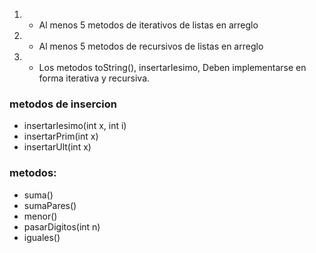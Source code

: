 1. - Al menos 5 metodos de iterativos de listas en arreglo

2. - Al menos 5 metodos de recursivos de listas en arreglo

3. - Los metodos toString(), insertarIesimo, Deben implementarse en forma iterativa y recursiva.

### metodos de insercion 
- insertarIesimo(int x, int i)
- insertarPrim(int x)
- insertarUlt(int x)

### metodos:

- suma()
- sumaPares()
- menor()
- pasarDigitos(int n)
- iguales()
